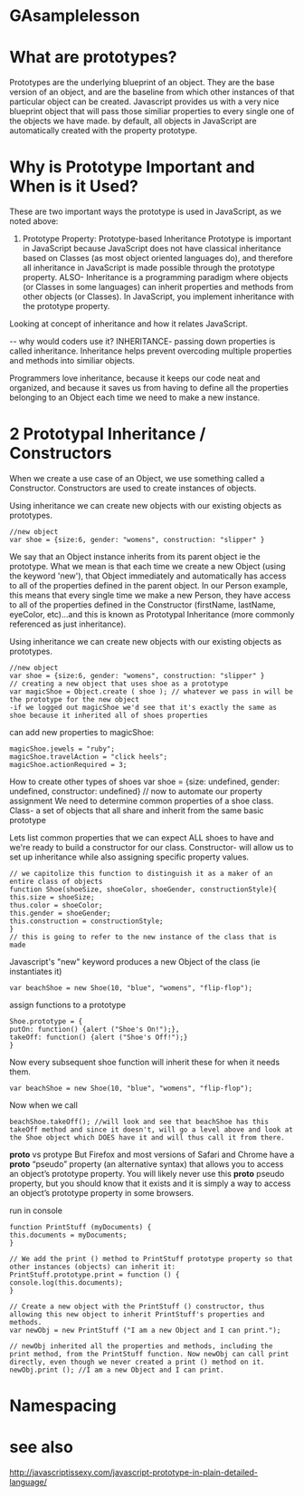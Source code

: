 # GAsamplelesson

# What are prototypes?

Prototypes are the underlying blueprint of an object. They are the base version of an object, and are the baseline from which  other instances of that particular object can be created. Javascript provides us with a very nice blueprint object that will pass those similiar properties to every single one of the objects we have made. by default, all objects in JavaScript are automatically created with the property prototype.

# Why is Prototype Important and When is it Used?
These are two important ways the prototype is used in JavaScript, as we noted above:

1. Prototype Property: Prototype-based Inheritance
Prototype is important in JavaScript because JavaScript does not have classical inheritance based on Classes (as most object oriented languages do), and therefore all inheritance in JavaScript is made possible through the prototype property.
ALSO- Inheritance is a programming paradigm where objects (or Classes in some languages) can inherit properties and methods from other objects (or Classes). In JavaScript, you implement inheritance with the prototype property.

Looking at concept of inheritance and how it relates JavaScript. 

-- why would coders use it?
INHERITANCE- passing down properties is called inheritance.
Inheritance helps prevent overcoding multiple properties and methods into similiar objects.

Programmers love inheritance, because it keeps our code neat and organized, and because it saves us from having to define all the properties belonging to an Object each time we need to make a new instance.


# 2 Prototypal Inheritance / Constructors
When we create a use case of an Object, we use something called a Constructor. Constructors are used to create instances of objects.

Using inheritance we can create new objects with our existing objects as prototypes. 
```
//new object
var shoe = {size:6, gender: "womens", construction: "slipper" }
```

We say that an Object instance inherits from its parent object ie the prototype. What we mean is that each time we create a new Object (using the keyword 'new'), that Object immediately and automatically has access to all of the properties defined in the parent object. In our Person example, this means that every single time we make a new Person, they have access to all of the properties defined in the Constructor (firstName, lastName, eyeColor, etc)...and this is known as Prototypal Inheritance (more commonly referenced as just inheritance). 

Using inheritance we can create new objects with our existing objects as prototypes. 
```
//new object
var shoe = {size:6, gender: "womens", construction: "slipper" }
// creating a new object that uses shoe as a prototype
var magicShoe = Object.create ( shoe ); // whatever we pass in will be the prototype for the new object
-if we logged out magicShoe we'd see that it's exactly the same as shoe because it inherited all of shoes properties
```

can add new properties to magicShoe: 
```
magicShoe.jewels = "ruby";
magicShoe.travelAction = "click heels";
magicShoe.actionRequired = 3;
```

How to create other types of shoes
var shoe = {size: undefined, gender: undefined, constructor: undefined}
// now to automate our property assignment
We need to determine common properties of a shoe class. 
Class- a set of objects that all share and inherit from the same basic prototype

Lets list common properties that we can expect ALL shoes to have and we're ready to build a constructor for our class.
Constructor- will allow us to set up inheritance while also assigning specific property values.
```
// we capitolize this function to distinguish it as a maker of an entire class of objects
function Shoe(shoeSize, shoeColor, shoeGender, constructionStyle){
this.size = shoeSize; 
thus.color = shoeColor;
this.gender = shoeGender;
this.construction = constructionStyle;
}
// this is going to refer to the new instance of the class that is made
```

Javascript's "new" keyword produces a new Object of the class (ie instantiates it)
```
var beachShoe = new Shoe(10, "blue", "womens", "flip-flop");
```
assign functions to a prototype
```
Shoe.prototype = {
putOn: function() {alert ("Shoe's On!");}, 
takeOff: function() {alert ("Shoe's Off!");}
}
```
Now every subsequent shoe function will inherit these for when it needs them. 
```
var beachShoe = new Shoe(10, "blue", "womens", "flip-flop");
```
Now when we call 
```
beachShoe.takeOff(); //will look and see that beachShoe has this takeOff method and since it doesn't, will go a level above and look at the Shoe object which DOES have it and will thus call it from there. 
```

__proto__ vs protype
But Firefox and most versions of Safari and Chrome have a __proto__ “pseudo” property (an alternative syntax) that allows you to access an object’s prototype property. You will likely never use this __proto__ pseudo property, but you should know that it exists and it is simply a way to access an object’s prototype property in some browsers.

run in console
```
function PrintStuff (myDocuments) {
this.documents = myDocuments;
}

// We add the print () method to PrintStuff prototype property so that other instances (objects) can inherit it:​
PrintStuff.prototype.print = function () {
console.log(this.documents);
}

// Create a new object with the PrintStuff () constructor, thus allowing this new object to inherit PrintStuff's properties and methods.
var newObj = new PrintStuff ("I am a new Object and I can print.");

// newObj inherited all the properties and methods, including the print method, from the PrintStuff function. Now newObj can call print directly, even though we never created a print () method on it.​
newObj.print (); //I am a new Object and I can print.
```





# Namespacing



# see also 
http://javascriptissexy.com/javascript-prototype-in-plain-detailed-language/

